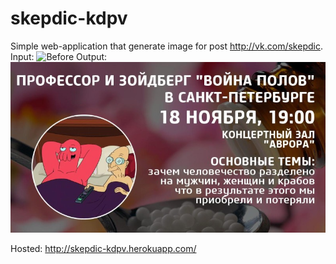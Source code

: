# skepdic-kdpv

Simple web-application that generate image for post http://vk.com/skepdic.
Input: 
![Before](https://image.ibb.co/nOQCtv/smrhhh.jpg)
Output:
![After](https://github.com/honeypy/skepdic-kdpv/blob/master/static/announce_example.jpg)

Hosted: http://skepdic-kdpv.herokuapp.com/
